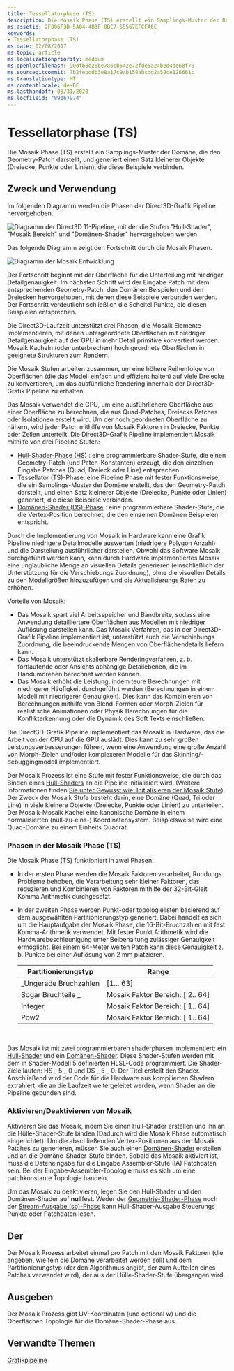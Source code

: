 ```yaml
---
title: Tessellatorphase (TS)
description: Die Mosaik Phase (TS) erstellt ein Samplings-Muster der Domäne, die den Geometry-Patch darstellt, und generiert einen Satz kleinerer Objekte (Dreiecke, Punkte oder Linien), die diese Beispiele verbinden.
ms.assetid: 2F006F3D-5A04-4B3F-8BC7-55567EFCFA6C
keywords:
- Tessellatorphase (TS)
ms.date: 02/08/2017
ms.topic: article
ms.localizationpriority: medium
ms.openlocfilehash: 90dfb8d28be786cb542e72fde5a24bed4de68f78
ms.sourcegitcommit: 7b2febddb3e8a17c9ab158abcdd2a59ce126661c
ms.translationtype: MT
ms.contentlocale: de-DE
ms.lasthandoff: 08/31/2020
ms.locfileid: "89167974"
---
```

# <a name="tessellator-ts-stage"></a>Tessellatorphase (TS)


Die Mosaik Phase (TS) erstellt ein Samplings-Muster der Domäne, die den Geometry-Patch darstellt, und generiert einen Satz kleinerer Objekte (Dreiecke, Punkte oder Linien), die diese Beispiele verbinden.

## <a name="span-idpurpose_and_usesspanspan-idpurpose_and_usesspanspan-idpurpose_and_usesspanpurpose-and-uses"></a><span id="Purpose_and_uses"></span><span id="purpose_and_uses"></span><span id="PURPOSE_AND_USES"></span>Zweck und Verwendung


Im folgenden Diagramm werden die Phasen der Direct3D-Grafik Pipeline hervorgehoben.

![Diagramm der Direct3D 11-Pipeline, mit der die Stufen "Hull-Shader", "Mosaik Bereich" und "Domänen-Shader" hervorgehoben werden](images/d3d11-pipeline-stages-tessellation.png)

Das folgende Diagramm zeigt den Fortschritt durch die Mosaik Phasen.

![Diagramm der Mosaik Entwicklung](images/tess-prog.png)

Der Fortschritt beginnt mit der Oberfläche für die Unterteilung mit niedriger Detailgenauigkeit. Im nächsten Schritt wird der Eingabe Patch mit dem entsprechenden Geometry-Patch, den Domänen Beispielen und den Dreiecken hervorgehoben, mit denen diese Beispiele verbunden werden. Der Fortschritt verdeutlicht schließlich die Scheitel Punkte, die diesen Beispielen entsprechen.

Die Direct3D-Laufzeit unterstützt drei Phasen, die Mosaik Elemente implementieren, mit denen untergeordnete Oberflächen mit niedriger Detailgenauigkeit auf der GPU in mehr Detail primitive konvertiert werden. Mosaik Kacheln (oder unterbrechen) hoch geordnete Oberflächen in geeignete Strukturen zum Rendern.

Die Mosaik Stufen arbeiten zusammen, um eine höhere Reihenfolge von Oberflächen (die das Modell einfach und effizient halten) auf viele Dreiecke zu konvertieren, um das ausführliche Rendering innerhalb der Direct3D-Grafik Pipeline zu erhalten.

Das Mosaik verwendet die GPU, um eine ausführlichere Oberfläche aus einer Oberfläche zu berechnen, die aus Quad-Patches, Dreiecks Patches oder Isolationen erstellt wird. Um der hoch geordneten Oberfläche zu nähern, wird jeder Patch mithilfe von Mosaik Faktoren in Dreiecke, Punkte oder Zeilen unterteilt. Die Direct3D-Grafik Pipeline implementiert Mosaik mithilfe von drei Pipeline Stufen:

-   [Hull-Shader-Phase (HS)](hull-shader-stage--hs-.md) : eine programmierbare Shader-Stufe, die einen Geometry-Patch (und Patch-Konstanten) erzeugt, die den einzelnen Eingabe Patches (Quad, Dreieck oder Line) entsprechen.
-   Tessellator (TS)-Phase: eine Pipeline Phase mit fester Funktionsweise, die ein Samplings-Muster der Domäne erstellt, das den Geometry-Patch darstellt, und einen Satz kleinerer Objekte (Dreiecke, Punkte oder Linien) generiert, die diese Beispiele verbinden.
-   [Domänen-Shader (DS)-Phase](domain-shader-stage--ds-.md) : eine programmierbare Shader-Stufe, die die Vertex-Position berechnet, die den einzelnen Domänen Beispielen entspricht.

Durch die Implementierung von Mosaik in Hardware kann eine Grafik Pipeline niedrigere Detailmodelle auswerten (niedrigere Polygon Anzahl) und die Darstellung ausführlicher darstellen. Obwohl das Software Mosaik durchgeführt werden kann, kann durch Hardware implementiertes Mosaik eine unglaubliche Menge an visuellen Details generieren (einschließlich der Unterstützung für die Verschiebungs Zuordnung), ohne die visuellen Details zu den Modellgrößen hinzuzufügen und die Aktualisierungs Raten zu erhöhen.

Vorteile von Mosaik:

-   Das Mosaik spart viel Arbeitsspeicher und Bandbreite, sodass eine Anwendung detailliertere Oberflächen aus Modellen mit niedriger Auflösung darstellen kann. Das Mosaik Verfahren, das in der Direct3D-Grafik Pipeline implementiert ist, unterstützt auch die Verschiebungs Zuordnung, die beeindruckende Mengen von Oberflächendetails liefern kann.
-   Das Mosaik unterstützt skalierbare Renderingverfahren, z. b. fortlaufende oder Ansichts abhängige Detailebenen, die im Handumdrehen berechnet werden können.
-   Das Mosaik erhöht die Leistung, indem teure Berechnungen mit niedrigerer Häufigkeit durchgeführt werden (Berechnungen in einem Modell mit niedrigerer Genauigkeit). Dies kann das Kombinieren von Berechnungen mithilfe von Blend-Formen oder Morph-Zielen für realistische Animationen oder Physik Berechnungen für die Konflikterkennung oder die Dynamik des Soft Texts einschließen.

Die Direct3D-Grafik Pipeline implementiert das Mosaik in Hardware, das die Arbeit von der CPU auf die GPU auslädt. Dies kann zu sehr großen Leistungsverbesserungen führen, wenn eine Anwendung eine große Anzahl von Morph-Zielen und/oder komplexeren Modelle für das Skinning/-debuggingmodell implementiert.

Der Mosaik Prozess ist eine Stufe mit fester Funktionsweise, die durch das Binden eines [Hull-Shaders](hull-shader-stage--hs-.md) an die Pipeline initialisiert wird. (Weitere Informationen finden [Sie unter Gewusst wie: Initialisieren der Mosaik Stufe](/windows/desktop/direct3d11/direct3d-11-advanced-stages-tessellator-initialize)). Der Zweck der Mosaik Stufe besteht darin, eine Domäne (Quad, Tri oder Line) in viele kleinere Objekte (Dreiecke, Punkte oder Linien) zu unterteilen. Der Mosaik-Mosaik Kachel eine kanonische Domäne in einem normalisierten (null-zu-eins-) Koordinatensystem. Beispielsweise wird eine Quad-Domäne zu einem Einheits Quadrat.

### <a name="span-idphases_in_the_tessellator__ts__stagespanspan-idphases_in_the_tessellator__ts__stagespanspan-idphases_in_the_tessellator__ts__stagespanphases-in-the-tessellator-ts-stage"></a><span id="Phases_in_the_Tessellator__TS__stage"></span><span id="phases_in_the_tessellator__ts__stage"></span><span id="PHASES_IN_THE_TESSELLATOR__TS__STAGE"></span>Phasen in der Mosaik Phase (TS)

Die Mosaik Phase (TS) funktioniert in zwei Phasen:

-   In der ersten Phase werden die Mosaik Faktoren verarbeitet, Rundungs Probleme behoben, die Verarbeitung sehr kleiner Faktoren, das reduzieren und Kombinieren von Faktoren mithilfe der 32-Bit-Gleit Komma Arithmetik durchgesetzt.
-   In der zweiten Phase werden Punkt-oder topologielisten basierend auf dem ausgewählten Partitionierungstyp generiert. Dabei handelt es sich um die Hauptaufgabe der Mosaik Phase, die 16-Bit-Bruchzahlen mit fest Komma-Arithmetik verwendet. Mit fester Punkt Arithmetik wird die Hardwarebeschleunigung unter Beibehaltung zulässiger Genauigkeit ermöglicht. Bei einem 64-Meter weiten Patch kann diese Genauigkeit z. b. Punkte bei einer Auflösung von 2 mm platzieren.

    | Partitionierungstyp | Range                       |
    |----------------------|-----------------------------|
    | \_Ungerade Bruchzahlen      | \[1... 63\]                  |
    | Sogar Bruchteile \_     | Mosaik Faktor Bereich: \[ 2.. 64\] |
    | Integer              | Mosaik Faktor Bereich: \[ 1.. 64\] |
    | Pow2                 | Mosaik Faktor Bereich: \[ 1.. 64\] |

     

Das Mosaik ist mit zwei programmierbaren shaderphasen implementiert: ein [Hull-Shader](hull-shader-stage--hs-.md) und ein [Domänen-Shader](domain-shader-stage--ds-.md). Diese Shader-Stufen werden mit dem in Shader-Modell 5 definierten HLSL-Code programmiert. Die Shader-Ziele lauten: HS \_ 5 \_ 0 und DS \_ 5 \_ 0. Der Titel erstellt den Shader. Anschließend wird der Code für die Hardware aus kompilierten Shadern extrahiert, die an die Laufzeit weitergeleitet werden, wenn Shader an die Pipeline gebunden sind.

### <a name="span-idenabling_disabling_tessellationspanspan-idenabling_disabling_tessellationspanspan-idenabling_disabling_tessellationspanenablingdisabling-tessellation"></a><span id="Enabling_disabling_tessellation"></span><span id="enabling_disabling_tessellation"></span><span id="ENABLING_DISABLING_TESSELLATION"></span>Aktivieren/Deaktivieren von Mosaik

Aktivieren Sie das Mosaik, indem Sie einen Hull-Shader erstellen und ihn an die Hülle-Shader-Stufe binden (Dadurch wird die Mosaik Phase automatisch eingerichtet). Um die abschließenden Vertex-Positionen aus den Mosaik Patches zu generieren, müssen Sie auch einen [Domänen-Shader](domain-shader-stage--ds-.md) erstellen und an die Domäne-Shader-Stufe binden. Sobald das Mosaik aktiviert ist, muss die Dateneingabe für die Eingabe Assembler-Stufe (IA) Patchdaten sein. Bei der Eingabe-Assembler-Topologie muss es sich um eine patchkonstante Topologie handeln.

Um das Mosaik zu deaktivieren, legen Sie den Hull-Shader und den Domänen-Shader auf **null**fest. Weder der [Geometrie-Shader-Phase](geometry-shader-stage--gs-.md) noch der [Stream-Ausgabe (so)-Phase](stream-output-stage--so-.md) kann Hull-Shader-Ausgabe Steuerungs Punkte oder Patchdaten lesen.

## <a name="span-idinputspanspan-idinputspanspan-idinputspaninput"></a><span id="Input"></span><span id="input"></span><span id="INPUT"></span>Der


Der Mosaik Prozess arbeitet einmal pro Patch mit den Mosaik Faktoren (die angeben, wie fein die Domäne verarbeitet werden soll) und dem Partitionierungstyp (der den Algorithmus angibt, der zum Aufteilen eines Patches verwendet wird), der aus der Hülle-Shader-Stufe übergangen wird.

## <a name="span-idoutputspanspan-idoutputspanspan-idoutputspanoutput"></a><span id="Output"></span><span id="output"></span><span id="OUTPUT"></span>Ausgeben


Der Mosaik Prozess gibt UV-Koordinaten (und optional w) und die Oberflächen Topologie für die Domäne-Shader-Phase aus.

## <a name="span-idrelated-topicsspanrelated-topics"></a><span id="related-topics"></span>Verwandte Themen


[Grafikpipeline](graphics-pipeline.md)

 

 